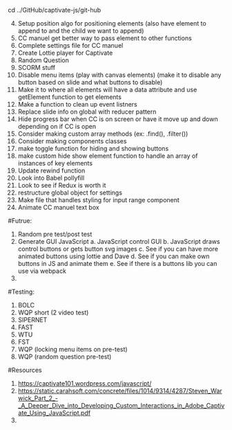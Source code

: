 <script src="../public/app.bundle.js" defer></script>

cd ../GitHub/captivate-js/git-hub

4. Setup position algo for positioning elements (also have element to append to and the child we want to append)
5. CC manuel get better way to pass element to other functions
6. Complete settings file for CC manuel
7. Create Lottie player for Captivate
8. Random Question
9. SCORM stuff
10. Disable menu items (play with canvas elements) (make it to disable any button based on slide and what buttons to disable)
11. Make it to where all elements will have a data attribute and use getElement function to get elements
12. Make a function to clean up event listners
13. Replace slide info on global with reducer pattern
14. Hide progress bar when CC is on screen or have it move up and down depending on if CC is open
15. Consider making custom array methods (ex: .find(), .filter())
16. Consider making components classes
17. make toggle function for hiding and showing buttons
18. make custom hide show element function to handle an array of instances of key elements
19. Update rewind function
20. Look into Babel pollyfill
21. Look to see if Redux is worth it
22. restructure global object for settings
23. Make file that handles styling for input range component
24. Animate CC manuel text box

#Futrue:

1. Random pre test/post test
2. Generate GUI JavaScript
   a. JavaScript control GUI
   b. JavaScript draws control buttons or gets button svg images
   c. See if you can have more animated buttons using lottie and Dave
   d. See if you can make own buttons in JS and animate them
   e. See if there is a buttons lib you can use via webpack
3.

#Testing:

1. BOLC
2. WQP short (2 video test)
3. SIPERNET
4. FAST
5. WTU
6. FST
7. WQP (locking menu items on pre-test)
8. WQP (random question pre-test)

#Resources

1. https://captivate101.wordpress.com/javascript/
2. https://static.carahsoft.com/concrete/files/1014/9314/4287/Steven_Warwick_Part_2_-_A_Deeper_Dive_into_Developing_Custom_Interactions_in_Adobe_Captivate_Using_JavaScript.pdf
3.
